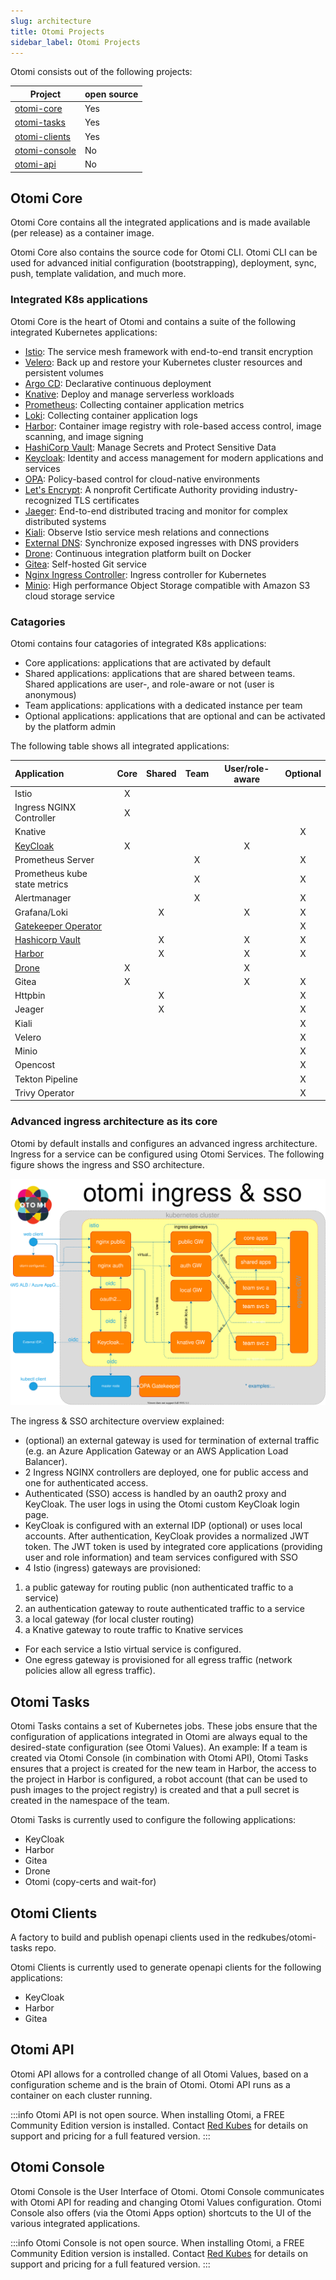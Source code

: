 ```yaml
---
slug: architecture
title: Otomi Projects
sidebar_label: Otomi Projects
---
```



Otomi consists out of the following projects:

| Project                                                    | open source |
| ---------------------------------------------------------- | ----------- |
| [otomi-core](https://github.com/redkubes/otomi-core)       | Yes         |
| [otomi-tasks](https://github.com/redkubes/otomi-tasks)     | Yes         |
| [otomi-clients](https://github.com/redkubes/otomi-clients) | Yes         |
| [otomi-console](https://github.com/redkubes/otomi-console) | No          |
| [otomi-api](https://github.com/redkubes/otomi-api)         | No          |


## Otomi Core

Otomi Core contains all the integrated applications and is made available (per release) as a container image.

Otomi Core also contains the source code for Otomi CLI. Otomi CLI can be used for advanced initial configuration (bootstrapping), deployment, sync, push, template validation, and much more.

### Integrated K8s applications

Otomi Core is the heart of Otomi and contains a suite of the following integrated Kubernetes applications:

- [Istio](https://github.com/istio/istio): The service mesh framework with end-to-end transit encryption
- [Velero](https://github.com/vmware-tanzu/velero): Back up and restore your Kubernetes cluster resources and persistent volumes
- [Argo CD](https://github.com/argoproj/argo-cd): Declarative continuous deployment
- [Knative](https://github.com/knative/serving): Deploy and manage serverless workloads
- [Prometheus](https://github.com/prometheus/prometheus): Collecting container application metrics
- [Loki](https://github.com/grafana/loki): Collecting container application logs
- [Harbor](https://github.com/goharbor/harbor): Container image registry with role-based access control, image scanning, and image signing
- [HashiCorp Vault](https://github.com/hashicorp/vault): Manage Secrets and Protect Sensitive Data
- [Keycloak](https://github.com/keycloak/keycloak): Identity and access management for modern applications and services
- [OPA](https://github.com/open-policy-agent/opa): Policy-based control for cloud-native environments
- [Let's Encrypt](https://letsencrypt.org/): A nonprofit Certificate Authority providing industry-recognized TLS certificates
- [Jaeger](https://github.com/jaegertracing/jaeger): End-to-end distributed tracing and monitor for complex distributed systems
- [Kiali](https://github.com/kiali/kiali): Observe Istio service mesh relations and connections
- [External DNS](https://github.com/kubernetes-sigs/external-dns): Synchronize exposed ingresses with DNS providers
- [Drone](https://github.com/harness/drone): Continuous integration platform built on Docker
- [Gitea](https://github.com/go-gitea/gitea): Self-hosted Git service
- [Nginx Ingress Controller](https://github.com/kubernetes/ingress-nginx): Ingress controller for Kubernetes
- [Minio](https://github.com/minio/minio): High performance Object Storage compatible with Amazon S3 cloud storage service

### Catagories

Otomi contains four catagories of integrated K8s applications:

- Core applications: applications that are activated by default
- Shared applications: applications that are shared between teams. Shared applications are user-, and role-aware or not (user is anonymous)
- Team applications: applications with a dedicated instance per team
- Optional applications: applications that are optional and can be activated by the platform admin

The following table shows all integrated applications:

| Application                                  | Core | Shared | Team | User/role-aware | Optional |
| :------------------------------------------  | :--: | :----: | :--: | :-------------: | :------: |
| Istio                                        |  X   |        |      |                 |          |
| Ingress NGINX Controller                     |  X   |        |      |                 |          |
| Knative                                      |      |        |      |                 |    X     |
| [KeyCloak](/docs/apps/keycloak)              |  X   |        |      |        X        |          |
| Prometheus Server                            |      |        |  X   |                 |    X     |
| Prometheus kube state metrics                |      |        |  X   |                 |    X     |
| Alertmanager                                 |      |        |  X   |                 |    X     |
| Grafana/Loki                                 |      |   X    |      |        X        |    X     |
| [Gatekeeper Operator](/docs/apps/gatekeeper) |      |        |      |                 |    X     |
| [Hashicorp Vault](/docs/apps/vault)          |      |   X    |      |        X        |    X     |
| [Harbor](/docs/apps/harbor)                  |      |   X    |      |        X        |    X     |
| [Drone](/docs/apps/drone)                    |  X   |        |      |        X        |          |
| Gitea                                        |  X   |        |      |        X        |    X     |
| Httpbin                                      |      |   X    |      |                 |    X     |
| Jeager                                       |      |   X    |      |                 |    X     |
| Kiali                                        |      |        |      |                 |    X     |
| Velero                                       |      |        |      |                 |    X     |
| Minio                                        |      |        |      |                 |    X     |
| Opencost                                     |      |        |      |                 |    X     |
| Tekton Pipeline                              |      |        |      |                 |    X     |
| Trivy Operator                               |      |        |      |                 |    X     |


### Advanced ingress architecture as its core

Otomi by default installs and configures an advanced ingress architecture. Ingress for a service can be configured using Otomi Services. The following figure shows the ingress and SSO architecture.

![img/ingress-overview](/img/ingress-overview.svg)

The ingress & SSO architecture overview explained:

- (optional) an external gateway is used for termination of external traffic (e.g. an Azure Application Gateway or an AWS Application Load Balancer).
- 2 Ingress NGINX controllers are deployed, one for public access and one for authenticated access.
- Authenticated (SSO) access is handled by an oauth2 proxy and KeyCloak. The user logs in using the Otomi custom KeyCloak login page. 
- KeyCloak is configured with an external IDP (optional) or uses local accounts. After authentication, KeyCloak provides a normalized JWT token. The JWT token is used by integrated core applications (providing user and role information) and team services configured with SSO
- 4 Istio (ingress) gateways are provisioned: 
1.  a public gateway for routing public (non authenticated traffic to a service)
2.  an authentication gateway to route authenticated traffic to a service
3.  a local gateway (for local cluster routing)
4.  a Knative gateway to route traffic to Knative services
- For each service a Istio virtual service is configured.
- One egress gateway is provisioned for all egress traffic (network policies allow all egress traffic).


## Otomi Tasks

Otomi Tasks contains a set of Kubernetes jobs. These jobs ensure that the configuration of applications integrated in Otomi are always equal to the desired-state configuration (see Otomi Values). An example: If a team is created via Otomi Console (in combination with Otomi API), Otomi Tasks ensures that a project is created for the new team in Harbor, the access to the project in Harbor is configured, a robot account (that can be used to push images to the project registry) is created and that a pull secret is created in the namespace of the team.

Otomi Tasks is currently used to configure the following applications:

- KeyCloak
- Harbor
- Gitea
- Drone
- Otomi (copy-certs and wait-for)

## Otomi Clients

A factory to build and publish openapi clients used in the redkubes/otomi-tasks repo.

Otomi Clients is currently used to generate openapi clients for the following applications:

- KeyCloak
- Harbor
- Gitea

## Otomi API

Otomi API allows for a controlled change of all Otomi Values, based on a configuration scheme and is the brain of Otomi. Otomi API runs as a container on each cluster running.

:::info
Otomi API is not open source. When installing Otomi, a FREE Community Edition version is installed. Contact [Red Kubes](https://redkubes.com/) for details on support and pricing for a full featured version.
:::

## Otomi Console

Otomi Console is the User Interface of Otomi. Otomi Console communicates with Otomi API for reading and changing Otomi Values configuration. Otomi Console also offers (via the Otomi Apps option) shortcuts to the UI of the various integrated applications.

:::info
Otomi Console is not open source. When installing Otomi, a FREE Community Edition version is installed. Contact [Red Kubes](https://redkubes.com/) for details on support and pricing for a full featured version.
:::
